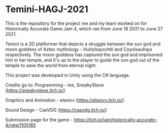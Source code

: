 # Temini-HAGJ-2021

This is the repository for the project me and my team worked on for Historically Accurate Game Jam 4, which ran from June 18 2021 to June 27 2021.

Temini is a 2D platformer that depicts a struggle between the sun god and moon goddess of Aztec mythology - Huitzilopochtli and Coyolxauhqui respectively. The moon goddess has captured the sun god and imprisoned him in her temple, and it's up to the player to guide the sun god out of the temple to save the world from eternal night.

This project was developed in Unity using the C# language.

Credits go to:
Programming - me, SneakySteve (https://sneakysteve.itch.io/)

Graphics and Animation - elexivv (https://elexivv.itch.io/)

Sound Design - CasVDG (https://casvdg.itch.io/)

Submission page for the game - https://itch.io/jam/historically-accurate-4/rate/1105165
